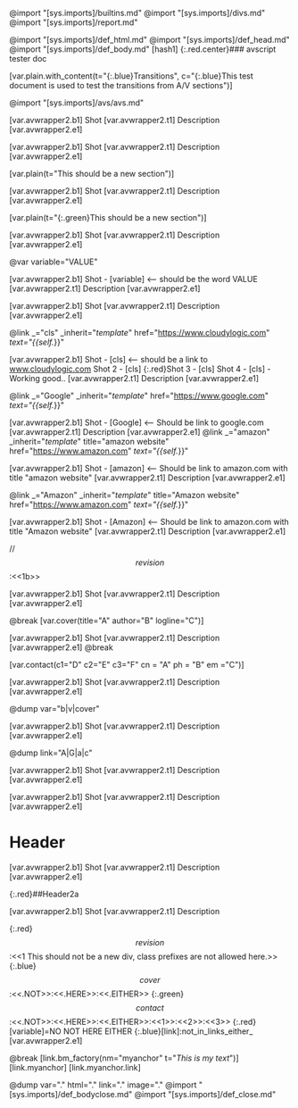 @import "[sys.imports]/builtins.md"
@import "[sys.imports]/divs.md"
@import "[sys.imports]/report.md"

@import "[sys.imports]/def_html.md"
@import "[sys.imports]/def_head.md"
@import "[sys.imports]/def_body.md"
[hash1]
{:.red.center}### avscript tester doc

[var.plain.with_content(t="{:.blue}Transitions", c="{:.blue}This test document is used to test the transitions from A/V sections")]

@import "[sys.imports]/avs/avs.md"

[var.avwrapper2.b1]
Shot
[var.avwrapper2.t1]
Description
[var.avwrapper2.e1]

[var.avwrapper2.b1]
Shot
[var.avwrapper2.t1]
Description
[var.avwrapper2.e1]

[var.plain(t="This should be a new section")]

[var.avwrapper2.b1]
Shot
[var.avwrapper2.t1]
Description
[var.avwrapper2.e1]

[var.plain(t="{:.green}This should be a new section")]

[var.avwrapper2.b1]
Shot
[var.avwrapper2.t1]
Description
[var.avwrapper2.e1]

@var variable="VALUE"

[var.avwrapper2.b1]
Shot - [variable] <-- should be the word VALUE
[var.avwrapper2.t1]
Description
[var.avwrapper2.e1]

[var.avwrapper2.b1]
Shot
[var.avwrapper2.t1]
Description
[var.avwrapper2.e1]

@link _="cls" _inherit="_template_" href="https://www.cloudylogic.com" _text="{{self._}}"

[var.avwrapper2.b1]
Shot - [cls] <-- should be a link to www.cloudylogic.com
Shot 2 - [cls]
{:.red}Shot 3 - [cls]
Shot 4 - [cls] - Working good..
[var.avwrapper2.t1]
Description
[var.avwrapper2.e1]

@link _="Google" _inherit="_template_" href="https://www.google.com" _text="{{self._}}"

[var.avwrapper2.b1]
Shot - [Google] <-- Should be link to google.com
[var.avwrapper2.t1]
Description
[var.avwrapper2.e1]
@link _="amazon" _inherit="_template_" title="amazon website" href="https://www.amazon.com" _text="{{self._}}"

[var.avwrapper2.b1]
Shot - [amazon] <-- Should be link to amazon.com with title "amazon website"
[var.avwrapper2.t1]
Description
[var.avwrapper2.e1]

@link _="Amazon" _inherit="_template_" title="Amazon website" href="https://www.amazon.com" _text="{{self._}}"

[var.avwrapper2.b1]
Shot - [Amazon] <-- Should be link to amazon.com with title "Amazon website"
[var.avwrapper2.t1]
Description
[var.avwrapper2.e1]

//$$revision$$:<<1b>>

[var.avwrapper2.b1]
Shot
[var.avwrapper2.t1]
Description
[var.avwrapper2.e1]

@break
[var.cover(title="A" author="B" logline="C")]

[var.avwrapper2.b1]
Shot
[var.avwrapper2.t1]
Description
[var.avwrapper2.e1]
@break

[var.contact(c1="D" c2="E"  c3="F"  cn = "A"  ph  =  "B"    em   ="C")]

[var.avwrapper2.b1]
Shot
[var.avwrapper2.t1]
Description
[var.avwrapper2.e1]

@dump var="b|v|cover"

[var.avwrapper2.b1]
Shot
[var.avwrapper2.t1]
Description
[var.avwrapper2.e1]

@dump link="A|G|a|c"

[var.avwrapper2.b1]
Shot
[var.avwrapper2.t1]
Description
[var.avwrapper2.e1]

[var.avwrapper2.b1]
Shot
[var.avwrapper2.t1]
Description
[var.avwrapper2.e1]

# Header

[var.avwrapper2.b1]
Shot
[var.avwrapper2.t1]
Description
[var.avwrapper2.e1]

{:.red}##Header2a

[var.avwrapper2.b1]
Shot
[var.avwrapper2.t1]
Description

{:.red}$$revision$$:<<1 This should not be a new div, class prefixes are not allowed here.>>
{:.blue}$$cover$$:<<.NOT>>:<<.HERE>>:<<.EITHER>>
{:.green}$$contact$$:<<.NOT>>:<<.HERE>>:<<.EITHER>>:<<1>>:<<2>>:<<3>>
{:.red}[variable]=NO NOT HERE EITHER
{:.blue}[link]:not_in_links_either_
[var.avwrapper2.e1]

@break
[link.bm_factory(nm="myanchor" t="*This is my text*")]
[link.myanchor]
[link.myanchor.link]

@dump var="." html="." link="." image="."
@import "[sys.imports]/def_bodyclose.md"
@import "[sys.imports]/def_close.md"
